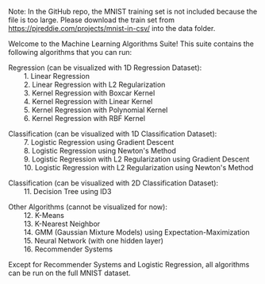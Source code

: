Note: In the GitHub repo, the MNIST training set is not included because the file is too large. Please download the train set from https://pjreddie.com/projects/mnist-in-csv/ into the data folder.

Welcome to the Machine Learning Algorithms Suite!
This suite contains the following algorithms that you can run:

Regression (can be visualized with 1D Regression Dataset):\
&nbsp;&nbsp;&nbsp;&nbsp;&nbsp;&nbsp;&nbsp;&nbsp;1. Linear Regression\
&nbsp;&nbsp;&nbsp;&nbsp;&nbsp;&nbsp;&nbsp;&nbsp;2. Linear Regression with L2 Regularization\
&nbsp;&nbsp;&nbsp;&nbsp;&nbsp;&nbsp;&nbsp;&nbsp;3. Kernel Regression with Boxcar Kernel\
&nbsp;&nbsp;&nbsp;&nbsp;&nbsp;&nbsp;&nbsp;&nbsp;4. Kernel Regression with Linear Kernel\
&nbsp;&nbsp;&nbsp;&nbsp;&nbsp;&nbsp;&nbsp;&nbsp;5. Kernel Regression with Polynomial Kernel\
&nbsp;&nbsp;&nbsp;&nbsp;&nbsp;&nbsp;&nbsp;&nbsp;6. Kernel Regression with RBF Kernel

Classification (can be visualized with 1D Classification Dataset):\
&nbsp;&nbsp;&nbsp;&nbsp;&nbsp;&nbsp;&nbsp;&nbsp;7. Logistic Regression using Gradient Descent\
&nbsp;&nbsp;&nbsp;&nbsp;&nbsp;&nbsp;&nbsp;&nbsp;8. Logistic Regression using Newton's Method\
&nbsp;&nbsp;&nbsp;&nbsp;&nbsp;&nbsp;&nbsp;&nbsp;9. Logistic Regression with L2 Regularization using Gradient Descent\
&nbsp;&nbsp;&nbsp;&nbsp;&nbsp;&nbsp;&nbsp;&nbsp;10. Logistic Regression with L2 Regularization using Newton's Method

Classification (can be visualized with 2D Classification Dataset):\
&nbsp;&nbsp;&nbsp;&nbsp;&nbsp;&nbsp;&nbsp;&nbsp;11. Decision Tree using ID3

Other Algorithms (cannot be visualized for now):\
&nbsp;&nbsp;&nbsp;&nbsp;&nbsp;&nbsp;&nbsp;&nbsp;12. K-Means\
&nbsp;&nbsp;&nbsp;&nbsp;&nbsp;&nbsp;&nbsp;&nbsp;13. K-Nearest Neighbor\
&nbsp;&nbsp;&nbsp;&nbsp;&nbsp;&nbsp;&nbsp;&nbsp;14. GMM (Gaussian Mixture Models) using Expectation-Maximization\
&nbsp;&nbsp;&nbsp;&nbsp;&nbsp;&nbsp;&nbsp;&nbsp;15. Neural Network (with one hidden layer)\
&nbsp;&nbsp;&nbsp;&nbsp;&nbsp;&nbsp;&nbsp;&nbsp;16. Recommender Systems

Except for Recommender Systems and Logistic Regression, all algorithms can be run on the full MNIST dataset.
